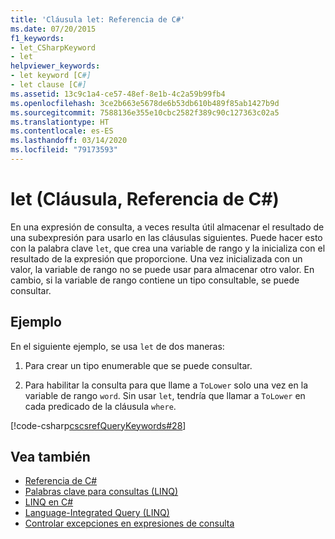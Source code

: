 ```yaml
---
title: 'Cláusula let: Referencia de C#'
ms.date: 07/20/2015
f1_keywords:
- let_CSharpKeyword
- let
helpviewer_keywords:
- let keyword [C#]
- let clause [C#]
ms.assetid: 13c9c1a4-ce57-48ef-8e1b-4c2a59b99fb4
ms.openlocfilehash: 3ce2b663e5678de6b53db610b489f85ab1427b9d
ms.sourcegitcommit: 7588136e355e10cbc2582f389c90c127363c02a5
ms.translationtype: HT
ms.contentlocale: es-ES
ms.lasthandoff: 03/14/2020
ms.locfileid: "79173593"
---
```

# <a name="let-clause-c-reference"></a>let (Cláusula, Referencia de C#)

En una expresión de consulta, a veces resulta útil almacenar el resultado de una subexpresión para usarlo en las cláusulas siguientes. Puede hacer esto con la palabra clave `let`, que crea una variable de rango y la inicializa con el resultado de la expresión que proporcione. Una vez inicializada con un valor, la variable de rango no se puede usar para almacenar otro valor. En cambio, si la variable de rango contiene un tipo consultable, se puede consultar.

## <a name="example"></a>Ejemplo

En el siguiente ejemplo, se usa `let` de dos maneras:

1. Para crear un tipo enumerable que se puede consultar.

2. Para habilitar la consulta para que llame a `ToLower` solo una vez en la variable de rango `word`. Sin usar `let`, tendría que llamar a `ToLower` en cada predicado de la cláusula `where`.

[!code-csharp[cscsrefQueryKeywords#28](~/samples/snippets/csharp/VS_Snippets_VBCSharp/CsCsrefQueryKeywords/CS/Let.cs#28)]

## <a name="see-also"></a>Vea también

- [Referencia de C#](../../language-reference/index.md)
- [Palabras clave para consultas (LINQ)](query-keywords.md)
- [LINQ en C#](../../linq/index.md)
- [Language-Integrated Query (LINQ)](../../programming-guide/concepts/linq/index.md)
- [Controlar excepciones en expresiones de consulta](../../linq/handle-exceptions-in-query-expressions.md)
